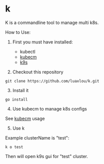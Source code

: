 # k

K is a commandline tool to manage multi k8s.

How to Use:

1. First you must have installed:
    * kubectl
    * [kubecm](https://github.com/sunny0826/kubecm)
    * [k9s](https://github.com/derailed/k9s)

2. Checkout this repository

```
git clone https://github.com/luaxlou/k.git
```

3. Install it

```
go install 
```

4. Use kubecm to manage k8s configs 
   
See [kubecm](https://github.com/sunny0826/kubecm) usage

5. Use k 

Example clusterName is "test":

`k o test`

Then will open k9s gui for "test" cluster.
   
